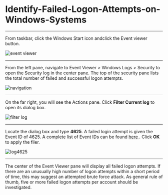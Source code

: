 # Identify-Failed-Logon-Attempts-on-Windows-Systems
<hr>
From taskbar, click the Windows Start icon andclick the Event viewer button. <p></p>

![event viewer](https://user-images.githubusercontent.com/107451613/176720521-8e7da4c8-44e9-4948-9167-c77f058f29c4.png)
<hr>
<p>From the left pane, navigate to Event Viewer > Windows Logs > Security to open the Security log in the center pane. The top of the security pane lists the total number of failed and successful logon attempts.</p>

![navigation](https://user-images.githubusercontent.com/107451613/176721970-0d5992e5-020e-4f73-a3df-fbd49357162e.png)
<hr>

<p>On the far right, you will see the Actions pane. Click <b>Filter Current log</b> to open its dialog box. </p>

![filter log](https://user-images.githubusercontent.com/107451613/176723795-93bda28b-0072-4ba8-a225-dd397046aaf0.png)

<hr>

Locate the <All Event IDs> dialog box and type <b>4625</b>. A failed login attempt is given the Event ID of 4625. A complete list of Event IDs can be found <a href="https://www.ultimatewindowssecurity.com/securitylog/encyclopedia/default.aspx"> here </a>. Click <b>OK</b> to apply the filer.</p>

![log4625](https://user-images.githubusercontent.com/107451613/176724604-3d87da87-20a8-4147-b2c4-555f47765214.png)

<hr>
The center of the Event Viewer pane will display all failed logon attempts. If there are an unusually high number of logon attempts within a short period of time, this may suggest an attempted brute force attack. As general rule of thumb, five or more failed logon attempts per account should be investigated. 
